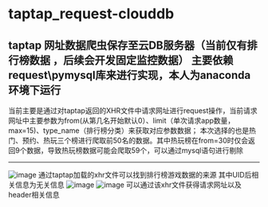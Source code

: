 # taptap_request-clouddb
taptap 网址数据爬虫保存至云DB服务器（当前仅有排行榜数据 ，后续会开发固定监控数据）
主要依赖 request\pymysql库来进行实现，本人为anaconda环境下运行
-------------------------------------------------------------------------------------
当前主要是通过对taptap返回的XHR文件中请求网址进行request操作，当前请求网址中主要参数为from(从第几名开始默认0）、limit（单次请求app数量，max=15)、type_name（排行榜分类）来获取对应参数数据；
本次选择的也是热门、预约、热玩三个榜进行爬取前50名的数据。其中热玩榜在from=30时仅会返回9个数据，导致热玩榜数据可能会爬取59个，可以通过mysql语句进行剔除

-------------------------------------------------------------------------------------
![image](https://github.com/user-attachments/assets/28e5a9f6-8228-47a6-90fc-f96dda826be6)
通过taptap加载的xhr文件可以找到排行榜游戏数据的来源
其中UID后相关信息为无关信息
![image](https://github.com/user-attachments/assets/472e5f14-aa3f-4f98-97cd-5d5231bb97d2)
![image](https://github.com/user-attachments/assets/c2c333f5-7db6-458b-afd8-6a91260be239)
可以通过该xhr文件获得请求网址以及header相关信息
